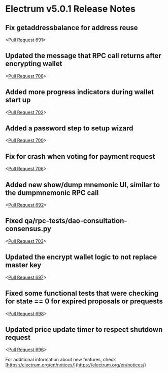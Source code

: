 # Electrum v5.0.1 Release Notes

## Fix getaddressbalance for address reuse

<[Pull Request 691](https://github.com/electrum/electrum-core/pull/691)>

## Updated the message that RPC call returns after encrypting wallet

<[Pull Request 708](https://github.com/electrum/electrum-core/pull/708)>

## Added more progress indicators during wallet start up

<[Pull Request 702](https://github.com/electrum/electrum-core/pull/702)>

## Added a password step to setup wizard 

<[Pull Request 700](https://github.com/electrum/electrum-core/pull/700)>

## Fix for crash when voting for payment request 

<[Pull Request 706](https://github.com/electrum/electrum-core/pull/706)>

## Added new show/dump mnemonic UI, similar to the dumpmnemonic RPC call

<[Pull Request 692](https://github.com/electrum/electrum-core/pull/692)>

## Fixed qa/rpc-tests/dao-consultation-consensus.py

<[Pull Request 703](https://github.com/electrum/electrum-core/pull/703)>

## Updated the encrypt wallet logic to not replace master key

<[Pull Request 697](https://github.com/electrum/electrum-core/pull/697)>

## Fixed some functional tests that were checking for state == 0 for expired proposals or prequests

<[Pull Request 698](https://github.com/electrum/electrum-core/pull/698)>

## Updated price update timer to respect shutdown request

<[Pull Request 696](https://github.com/electrum/electrum-core/pull/696)>

For additional information about new features, check [https://electrum.org/en/notices/](https://electrum.org/en/notices/) 

